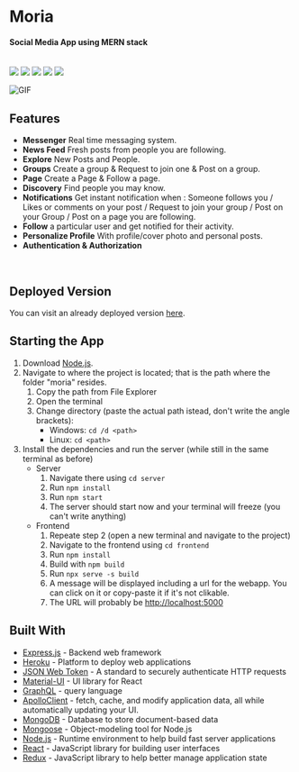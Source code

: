 # Moria

#### Social Media App using MERN stack

<br>
<a href="https://moria-asu.herokuapp.com/"><img src="https://api.codacy.com/project/badge/Grade/2cbd62dd3c284ce79f6e2c35817bec12"></a>
<a href="https://moria-asu.herokuapp.com/"><img src="https://api.codacy.com/project/badge/Coverage/8a941e0f57c047c8a481f4854666b42d"></a>
<a href="https://moria-asu.herokuapp.com/"><img src="https://travis-ci.org/teles/array-mixer.svg?branch=master"></a>
<a href="https://moria-asu.herokuapp.com/"><img src="https://img.shields.io/npm/v/array-mixer.svg"></a>
<a href="https://moria-asu.herokuapp.com/"><img src="https://img.shields.io/badge/license-MIT-blue.svg"></a>


<br>


![GIF](https://media.giphy.com/media/fzlMuOaSFMnQwGlxZ5/giphy.gif)



## Features

- **Messenger** Real time messaging system.
- **News Feed** Fresh posts from people you are following.
- **Explore** New Posts and People.
- **Groups** Create a group & Request to join one & Post on a group.
- **Page** Create a Page & Follow a page.
- **Discovery** Find people you may know.
- **Notifications** Get instant notification when : Someone follows you / Likes or comments on your post / Request to join your group / Post on your Group / Post on a page you are following.
- **Follow** a particular user and get notified for their activity.
- **Personalize Profile** With profile/cover photo and personal posts.
- **Authentication & Authorization** 

<br>

## Deployed Version

You can visit an already deployed version [here](https://moria-asu.herokuapp.com/).

## Starting the App

1. Download [Node.js](https://nodejs.org/en/download/).
2. Navigate to where the project is located; that is the path where the folder "moria" resides.
   1. Copy the path from File Explorer
   2. Open the terminal
   3. Change directory (paste the actual path istead, don't write the angle brackets):
      - Windows:
        `cd /d <path>`
      - Linux:
        `cd <path>`
3. Install the dependencies and run the server (while still in the same terminal as before)
   - Server
     1. Navigate there using `cd server`
     2. Run `npm install`
     3. Run `npm start`
     4. The server should start now and your terminal will freeze (you can't write anything)
   - Frontend
     1. Repeate step 2 (open a new terminal and navigate to the project)
     2. Navigate to the frontend using `cd frontend`
     3. Run `npm install`
     4. Build with `npm build`
     5. Run `npx serve -s build`
     6. A message will be displayed including a url for the webapp. You can click on it or copy-paste it if it's not clikable.
     7. The URL will probably be [http://localhost:5000](http://localhost:5000)



## Built With

- [Express.js](https://expressjs.com/) - Backend web framework
- [Heroku](http://heroku.com/) - Platform to deploy web applications
- [JSON Web Token](https://jwt.io/) - A standard to securely authenticate HTTP requests
- [Material-UI](https://material-ui.com/) - UI library for React
- [GraphQL](https://graphql.org/) - query language
- [ApolloClient](https://apollographql.org/) - fetch, cache, and modify application data, all while automatically updating your UI.
- [MongoDB](https://www.mongodb.com/) - Database to store document-based data
- [Mongoose](https://mongoosejs.com/) - Object-modeling tool for Node.js
- [Node.js](https://nodejs.org/en/) - Runtime environment to help build fast server applications
- [React](https://reactjs.org/) - JavaScript library for building user interfaces
- [Redux](https://redux.js.org/) - JavaScript library to help better manage application state
